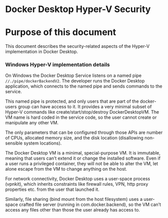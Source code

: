 <!-- Output copied to clipboard! -->

<!-----

Yay, no errors, warnings, or alerts!

Conversion time: 0.327 seconds.


Using this Markdown file:

1. Paste this output into your source file.
2. See the notes and action items below regarding this conversion run.
3. Check the rendered output (headings, lists, code blocks, tables) for proper
   formatting and use a linkchecker before you publish this page.

Conversion notes:

* Docs to Markdown version 1.0β34
* Thu Aug 03 2023 06:07:25 GMT-0700 (PDT)
* Source doc: Docker Desktop Hyper-V Security
----->



# Docker Desktop Hyper-V Security


# Purpose of this document

This document describes the security-related aspects of the Hyper-V implementation in Docker Desktop.


### Windows Hyper-V implementation details

On Windows the Docker Desktop Service listens on a named pipe `//./pipe/dockerBackendV2`. The developer runs the Docker Desktop application, which connects to the named pipe and sends commands to the service.

This named pipe is protected, and only users that are part of the docker-users group can have access to it. It provides a very minimal subset of Hyper-V commands like create/start/stop/destroy DockerDesktopVM. The VM name is hard coded in the service code, so the user cannot create or manipulate any other VM.

The only parameters that can be configured through those APIs are number of CPUs, allocated memory size, and the disk location (disallowing non-sensible system locations).

The Docker Desktop VM is a minimal, special-purpose VM. It is immutable, meaning that users can’t extend it or change the installed software. Even if a user runs a privileged container, they will not be able to alter the VM, let alone escape from the VM to change anything on the host.

For network connectivity, Docker Desktop uses a user-space process (vpnkit), which inherits constraints like firewall rules, VPN, http proxy properties etc. from the user that launched it.

Similarly, file sharing (bind mount from the host filesystem) uses a user-space crafted file server (running in com.docker.backend), so the VM can’t access any files other than those the user already has access to.
